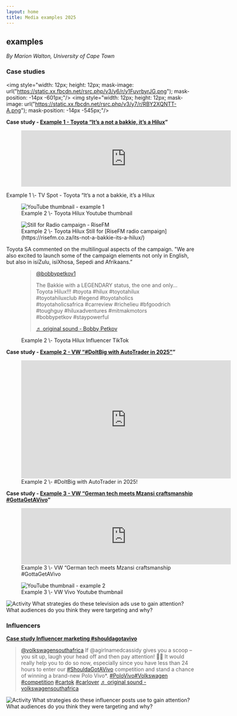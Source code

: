 ```yaml
---
layout: home
title: Media examples 2025
---
```


## examples
*By Marion Walton, University of Cape Town*

### Case studies

<img style="width: 12px; height: 12px; mask-image: url("https://static.xx.fbcdn.net/rsrc.php/v3/y6/r/y1FuvrbyrJG.png"); mask-position: -14px -601px;"/>
<img style="width: 12px; height: 12px; mask-image: url("https://static.xx.fbcdn.net/rsrc.php/v3/y7/r/RBY2XQNTT-A.png"); mask-position: -14px -545px;"/>

**Case study \- [Example 1 \- Toyota “It’s a not a bakkie, it’s a Hilux](https://www.youtube.com/watch?v=iZKEvtA74ac)”**

<figure>
<iframe width="560" height="auto" src="https://www.youtube.com/embed/iZKEvtA74ac?si=HxIEN5xOc6jlQtV4" title="YouTube video player" frameborder="0" allow="accelerometer; autoplay; clipboard-write; encrypted-media; gyroscope; picture-in-picture; web-share" referrerpolicy="strict-origin-when-cross-origin" allowfullscreen></iframe>  
</figure>
<figcaption>Example 1 \- TV Spot - Toyota “It’s a not a bakkie, it’s a Hilux</figcaption>

<figure>
  <img class="illustration" src="https://i.ytimg.com/vi/iZKEvtA74ac/maxresdefault.jpg" title="YouTube thumbnail - example 1" ></iframe>
<figcaption>Example 2 \- Toyota Hilux Youtube thumbnail</figcaption>
</figure>

<figure>
  <img class="illustration" src="https://cdn.glitch.global/cf95248c-36c9-4c16-8fd1-053cbc9fd048/bae39606-f97c-49fb-910f-d8e552e6edb3.image.png?v=1739374259985" title="Still for Radio campaign - RiseFM" ></iframe>
<figcaption>Example 2 \- Toyota Hilux Still for [RiseFM radio campaign](https://risefm.co.za/its-not-a-bakkie-its-a-hilux/)</figcaption>
</figure>

Toyota SA commented on the multilingual aspects of the campaign.
"We are also excited to launch some of the campaign elements not only in English, but also in isiZulu, isiXhosa, Sepedi and Afrikaans.” 

<figure>
  <blockquote class="tiktok-embed" cite="https://www.tiktok.com/@bobbypetkov1/video/7432560360462224646" data-video-id="7432560360462224646" style="max-width: 605px;min-width: 325px;" > <section> <a target="_blank" title="@bobbypetkov1" href="https://www.tiktok.com/@bobbypetkov1?refer=embed">@bobbypetkov1</a> <p>The Bakkie with a LEGENDARY status, the one and only... Toyota Hilux!!! #toyota #hilux #toyotahilux #toyotahiluxclub #legend #toyotaholics #toyotaholicsafrica #carreview #richelieu #bfgoodrich #toughguy #hiluxadventures #mitmakmotors #bobbypetkov #staypowerful</p> <a target="_blank" title="♬ original sound  - Bobby Petkov" href="https://www.tiktok.com/music/original-sound-Bobby-Petkov-7432560391509936901?refer=embed">♬ original sound  - Bobby Petkov</a> </section> </blockquote>   <figcaption>Example 2 \- Toyota Hilux Influencer TikTok</figcaption>
</figure>

**Case study \- [Example 2 \- VW “#DoItBig with AutoTrader in 2025"](https://www.youtube.com/watch?v=nUtd-pG6nl0&t=1s)”**


<figure>
<iframe width="560" height="315" src="https://www.youtube.com/embed/ln8re69f8Hw?si=_YcNyu6p_ag101yg" title="YouTube video player" frameborder="0" allow="accelerometer; autoplay; clipboard-write; encrypted-media; gyroscope; picture-in-picture; web-share" referrerpolicy="strict-origin-when-cross-origin" allowfullscreen></iframe>
<figcaption>Example 2 \- #DoItBig with AutoTrader in 2025!</figcaption>

</figure>


**Case study \- [Example 3 \- VW “German tech meets Mzansi craftsmanship #GottaGetAVivo](https://www.youtube.com/watch?v=nUtd-pG6nl0&t=1s)”**

<figure>
<iframe width="560" height="auto" src="https://www.youtube.com/embed/nUtd-pG6nl0?si=Ibe1RTIWrIKxvQmf" title="YouTube video player" frameborder="0" allow="accelerometer; autoplay; clipboard-write; encrypted-media; gyroscope; picture-in-picture; web-share" referrerpolicy="strict-origin-when-cross-origin" allowfullscreen></iframe>
<figcaption>Example 3 \- VW “German tech meets Mzansi craftsmanship #GottaGetAVivo</figcaption>
</figure>

<figure>
  <img class="illustration" src="https://i.ytimg.com/vi/nUtd-pG6nl0/maxresdefault.jpg" title="YouTube thumbnail - example 2" ></iframe>
<figcaption>Example 3 \- VW Vivo Youtube thumbnail</figcaption>
</figure>

![Activity](https://cdn.glitch.global/cf95248c-36c9-4c16-8fd1-053cbc9fd048/pencilpencil.svg?v=1739011370699 "small") 
What strategies do these television ads use to gain attention? What audiences do you think they were targeting and why?

### Influencers

**[Case study Influencer marketing #shouldagotavivo](https://www.tiktok.com/@volkswagensouthafrica/video/7379928341823900934)**

<blockquote class="tiktok-embed" cite="https://www.tiktok.com/@volkswagensouthafrica/video/7379928341823900934" data-video-id="7379928341823900934" style="max-width: 605px;min-width: 325px;" > <section> <a target="_blank" title="@volkswagensouthafrica" href="https://www.tiktok.com/@volkswagensouthafrica?refer=embed">@volkswagensouthafrica</a> If @agirlnamedcassidy gives you a scoop – you sit up, laugh your head off and then pay attention! 🤣😐 It would really help you to do so now, especially since you have less than 24 hours to enter our <a title="shouldagotavivo" target="_blank" href="https://www.tiktok.com/tag/shouldagotavivo?refer=embed">#ShouldaGotAVivo</a> competition and stand a chance of winning a brand-new Polo Vivo*. <a title="polovivo" target="_blank" href="https://www.tiktok.com/tag/polovivo?refer=embed">#PoloVivo</a><a title="volkswagen" target="_blank" href="https://www.tiktok.com/tag/volkswagen?refer=embed">#Volkswagen</a> <a title="competition" target="_blank" href="https://www.tiktok.com/tag/competition?refer=embed">#competition</a> <a title="cartok" target="_blank" href="https://www.tiktok.com/tag/cartok?refer=embed">#cartok</a> <a title="carlover" target="_blank" href="https://www.tiktok.com/tag/carlover?refer=embed">#carlover</a> <a target="_blank" title="♬ original sound  - volkswagensouthafrica" href="https://www.tiktok.com/music/original-sound-volkswagensouthafrica-7379929400094919429?refer=embed">♬ original sound  - volkswagensouthafrica</a> </section> </blockquote> <script async src="https://www.tiktok.com/embed.js"></script>

![Activity](https://cdn.glitch.global/cf95248c-36c9-4c16-8fd1-053cbc9fd048/pencilpencil.svg?v=1739011370699 "small") 
What strategies do these influencer posts use to gain attention? What audiences do you think they were targeting and why?
